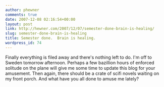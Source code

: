 ```yaml
---
author: phewner
comments: true
date: 2007-12-08 02:16:54+00:00
layout: post
link: http://hewner.com/2007/12/07/semester-done-brain-is-healing/
slug: semester-done-brain-is-healing
title: Semester done.  Brain is healing.
wordpress_id: 74
---
```


Finally everything is filed away and there's nothing left to do.  I'm off to Sweden tomorrow afternoon.  Perhaps a few bazillion hours of enforced solitude on the plane will give me some time to update this blog for your amusement.  Then again, there should be a crate of scifi novels waiting on my front porch.  And what have you all done to amuse me lately?
